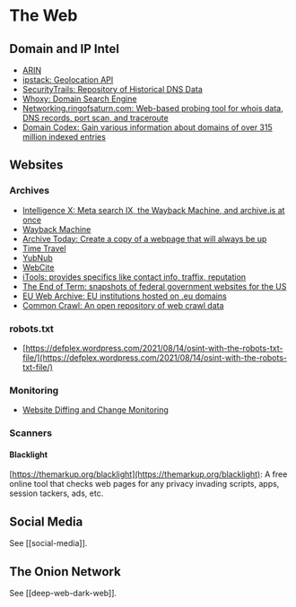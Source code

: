 # The Web
## Domain and IP Intel
* [ARIN](https://www.arin.net/)
* [ipstack: Geolocation API](https://ipstack.com/)
* [SecurityTrails: Repository of Historical DNS Data](https://securitytrails.com/)
* [Whoxy: Domain Search Engine](https://www.whoxy.com)
* [Networking.ringofsaturn.com: Web-based probing tool for whois data, DNS records, port scan, and traceroute](https://networking.ringofsaturn.com/Tools/probe.php)
* [Domain Codex: Gain various information about domains of over 315 million indexed entries](https://www.domaincodex.com/index.php)

## Websites
### Archives
* [Intelligence X: Meta search IX, the Wayback Machine, and archive.is at once](https://intelx.io/dorks)
* [Wayback Machine](https://wayback.archive.org/)
* [Archive Today: Create a copy of a webpage that will always be up](https://archive.today/)
* [Time Travel](https://timetravel.mementoweb.org/)
* [YubNub](https://yubnub.org/)
* [WebCite](https://www.webcitation.org/)
* [iTools: provides specifics like contact info, traffix, reputation](http://itools.com/)
* [The End of Term: snapshots of federal government websites for the US](http://eotarchive.cdlib.org/)
* [EU Web Archive: EU institutions hosted on .eu domains](https://op.europa.eu/en/web/web-tools/euwebarchive)
* [Common Crawl: An open repository of web crawl data](https://commoncrawl.org/)

### robots.txt
* [https://defplex.wordpress.com/2021/08/14/osint-with-the-robots-txt-file/](https://defplex.wordpress.com/2021/08/14/osint-with-the-robots-txt-file/)

### Monitoring
* [Website Diffing and Change Monitoring](https://github.com/edgi-govdata-archiving/awesome-website-change-monitoring)

### Scanners
#### Blacklight
[https://themarkup.org/blacklight](https://themarkup.org/blacklight): A free online tool that checks web pages for any privacy invading scripts, apps, session tackers, ads, etc.

## Social Media
See [[social-media]].

## The Onion Network
See [[deep-web-dark-web]].